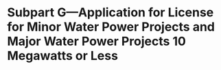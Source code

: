 # Subpart G—Application for License for Minor Water Power Projects and Major Water Power Projects 10 Megawatts or Less

